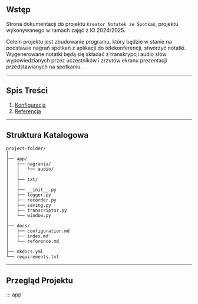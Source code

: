 [//]: # (TODO: Uzupełnić dokumentacjcję)

## Wstęp
Strona dokumentacji do projektu `Kreator Notatek
ze Spotkań`, projektu wykonywanego w ramach zajęć z IO 2024/2025.

Celem projektu jest zbudowanie programu, który będzie w stanie na podstawie
nagrań spotkań z aplikacji do telekonferencji, stworzyć notatki. Wygenerowane notatki będą się składać z transkrypcji audio
słów wypowiedzianych przez uczestników i zrzutów ekranu prezentacji przedstawianych na spotkaniu.

---

## Spis Treści

1. [Konfiguracja](configuration.md)
2. [Referencja](reference.md)

---

## Struktura Katalogowa

```
project-folder/
│
├── app/
│   ├── nagrania/
│   │   └── audio/
│   │
│   ├── txt/
│   │
│   ├── __init__.py
│   ├── logger.py
│   ├── recorder.py
│   ├── saving.py
│   ├── transcriptor.py
│   └── window.py
│
├── docs/
│   ├── configuration.md
│   ├── index.md
│   └── reference.md
│
├── mkdocs.yml
└── requirements.txt
```

--- 

## Przegląd Projektu

::: app

